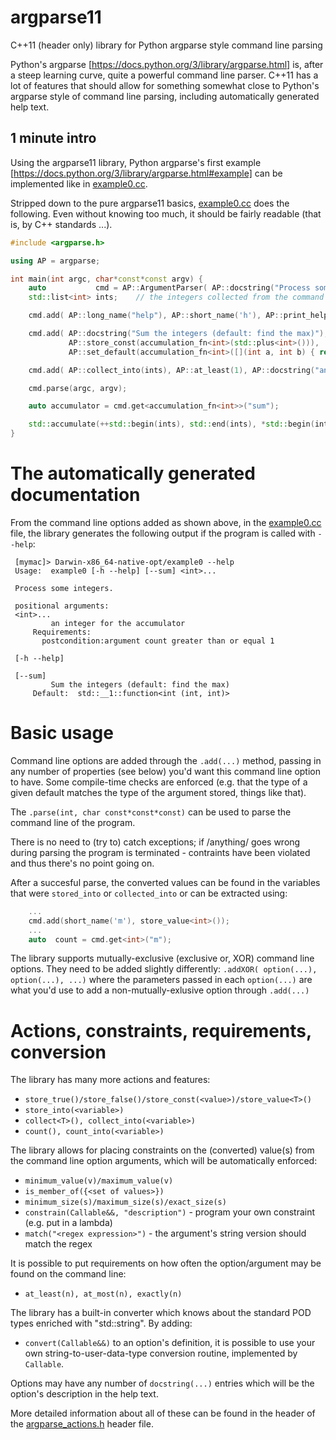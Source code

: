 # argparse11
C++11 (header only) library for Python argparse style command line parsing 


Python's argparse [https://docs.python.org/3/library/argparse.html] is,
after a steep learning curve, quite a powerful command line parser. C++11
has a lot of features that should allow for something somewhat close to
Python's argparse style of command line parsing, including automatically
generated help text.

## 1 minute intro
Using the argparse11 library, Python argparse's first example
[https://docs.python.org/3/library/argparse.html#example] can be
implemented like in [example0.cc](example0.cc).

Stripped down to the pure argparse11 basics, [example0.cc](example0.cc) does
the following. Even without knowing too much, it should be fairly readable
(that is, by C++ standards ...).

```c++
#include <argparse.h>

using AP = argparse;

int main(int argc, char*const*const argv) {
    auto           cmd = AP::ArgumentParser( AP::docstring("Process some integers.") );
    std::list<int> ints;    // the integers collected from the command line

    cmd.add( AP::long_name("help"), AP::short_name('h'), AP::print_help() );

    cmd.add( AP::docstring("Sum the integers (default: find the max)"), AP::long_name("sum"),
             AP::store_const(accumulation_fn<int>(std::plus<int>())),
             AP::set_default(accumulation_fn<int>([](int a, int b) { return std::max(a, b); })) );

    cmd.add( AP::collect_into(ints), AP::at_least(1), AP::docstring("an integer for the accumulator") );

    cmd.parse(argc, argv);

    auto accumulator = cmd.get<accumulation_fn<int>>("sum");

    std::accumulate(++std::begin(ints), std::end(ints), *std::begin(ints), accumulator);
}
```

# The automatically generated documentation

From the command line options added as shown above, in the [example0.cc](example0.cc) file, the library generates the following output if the program is called with `--help`:

```
 [mymac]> Darwin-x86_64-native-opt/example0 --help
 Usage:  example0 [-h --help] [--sum] <int>...
 
 Process some integers.
 
 positional arguments:
 <int>...
         an integer for the accumulator
     Requirements:
       postcondition:argument count greater than or equal 1
 
 [-h --help]
 
 [--sum]
         Sum the integers (default: find the max)
     Default:  std::__1::function<int (int, int)>
```

# Basic usage
Command line options are added through the `.add(...)` method, passing in
any number of properties (see below) you'd want this command line option to
have. Some compile-time checks are enforced (e.g. that the type of a given
default matches the type of the argument stored, things like that).

The `.parse(int, char const*const*const)` can be used to parse the command
line of the program.

There is no need to (try to) catch exceptions; if /anything/ goes wrong
during parsing the program is terminated - contraints have been violated and
thus there's no point going on.

After a succesful parse, the converted values can be found in the variables
that were `stored_into` or `collected_into` or can be extracted using:

```c++
    ...
    cmd.add(short_name('m'), store_value<int>());
    ...
    auto  count = cmd.get<int>("m");
```


The library supports mutually-exclusive (exclusive or, XOR) command line options. They need to
be added slightly differently: `.addXOR( option(...), option(...), ...)`
where the parameters passed in each `option(...)` are what you'd use to add a non-mutually-exlusive option through `.add(...)`


# Actions, constraints, requirements, conversion

The library has many more actions and features:
- `store_true()/store_false()/store_const(<value>)/store_value<T>()`
- `store_into(<variable>)`
- `collect<T>(), collect_into(<variable>)`
- `count(), count_into(<variable>)`

The library allows for placing constraints on the (converted) value(s) from
the command line option arguments, which will be automatically enforced:
- `minimum_value(v)/maximum_value(v)`
- `is_member_of({<set of values>})`
- `minimum_size(s)/maximum_size(s)/exact_size(s)`
- `constrain(Callable&&, "description")` - program your own constraint
      (e.g. put in a lambda)
- `match("<regex expression>")` - the argument's string version should
      match the regex

It is possible to put requirements on how often the option/argument may be
found on the command line:
- `at_least(n), at_most(n), exactly(n)`

The library has a built-in converter which knows about the standard POD
types enriched with "std::string". By adding:
- `convert(Callable&&)`
to an option's definition, it is possible to use your own string-to-user-data-type conversion routine, implemented by `Callable`.

Options may have any number of `docstring(...)` entries which will be the
option's description in the help text.

More detailed information about all of these can be found in the header of
the [argparse_actions.h](argparse_actions.h) header file.

